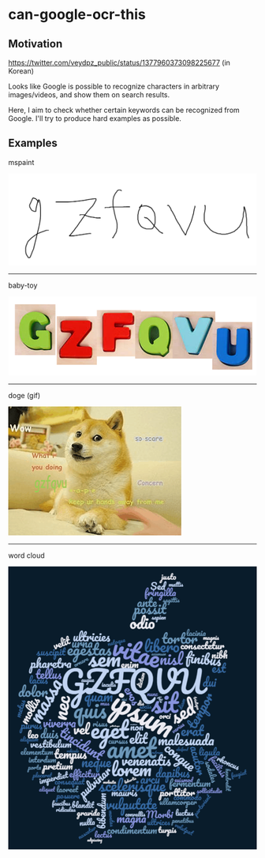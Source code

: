 # can-google-ocr-this

## Motivation

https://twitter.com/veydpz_public/status/1377960373098225677 (in Korean)

Looks like Google is possible to recognize characters in arbitrary images/videos, and show them on search results.

Here, I aim to check whether certain keywords can be recognized from Google.
I'll try to produce hard examples as possible.

## Examples

mspaint

![](./figures/mspaint.png)

---

baby-toy

![](./figures/baby_toy.png)

---

doge (gif)

![](./figures/doge.gif)

---

word cloud

![](./figures/wordcloud.png)

